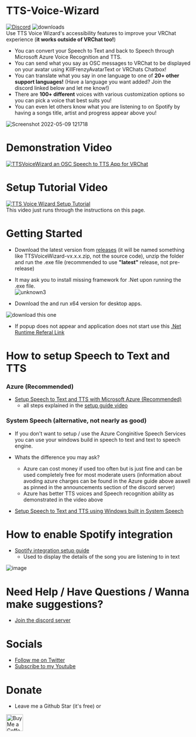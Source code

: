 # TTS-Voice-Wizard
[![Discord](https://img.shields.io/discord/681732152517591048?label=Discord)](https://discord.gg/YjgR9SWPnW) 
![downloads](https://img.shields.io/github/downloads/VRCWizard/TTS-Voice-Wizard/total?label=Downloads) <br />
Use TTS Voice Wizard's accessibility features to improve your VRChat experience (**it works outside of VRChat too!**)<br />
* You can convert your Speech to Text and back to Speech through Microsoft Azure Voice Recognition and TTS.<br />
* You can send what you say as OSC messages to VRChat to be displayed on your avatar using KillFrenzyAvatarText or VRChats Chatbox!<br />
* You can translate what you say in one language to one of **20+ other support languages!** (Have a language you want added? Join the discord linked below and let me know!) <br />
* There are **100+ different** voices with various customization options so you can pick a voice that best suits you! <br />
* You can even let others know what you are listening to on Spotify by having a songs title, artist and progress appear above you! <br />

![Screenshot 2022-05-09 121718](https://user-images.githubusercontent.com/101527472/167462899-f954be86-4914-4d23-a38c-9b2b4259cffb.png)
# Demonstration Video


[![TTSVoiceWizard an OSC Speech to TTS App for VRChat](https://user-images.githubusercontent.com/101527472/181857099-15efc1ec-863d-4e1c-90aa-a5d8c432ca0b.png)](https://youtu.be/wBRUcx9EWes "TTSVoiceWizard an OSC Speech to TTS App for VRChat")


# Setup Tutorial Video

[![TTS Voice Wizard Setup Tutorial](https://user-images.githubusercontent.com/101527472/188194398-a3fe8745-b582-4319-af38-44363474090a.png)](https://www.youtube.com/watch?v=bGVs2ew08WY "TTS Voice Wizard Setup Tutorial")  <br />
This video just runs through the instructions on this page.

# Getting Started
- Download the latest version from [releases](https://github.com/VRCWizard/TTS-Voice-Wizard/releases) (it will be named something like TTSVoiceWizard-vx.x.x.zip, not the source code), unzip the folder and run the .exe file (recommended to use **"latest"** release, not pre-release) <br />


- It may ask you to install missing framework for .Net upon running the .exe file.<br />
![unknown3](https://user-images.githubusercontent.com/101527472/161798516-682fba28-e549-40fe-83c3-2f1e0c18fd2f.png)

- Download the and run x64 version for desktop apps.<br />

![download this one](https://user-images.githubusercontent.com/101527472/161798523-48efb29a-81a6-4ac5-acaf-45a33a857b73.png)

- If popup does not appear and application does not start use this [.Net Runtime Referal Link](https://dotnet.microsoft.com/en-us/download/dotnet/6.0/runtime?utm_source=getdotnetcore&utm_medium=referral)

# How to setup Speech to Text and TTS

### Azure (Recommended)
-  [Setup Speech to Text and TTS with Microsoft Azure (Recommended)](https://github.com/VRCWizard/TTS-Voice-Wizard/blob/main/Extra%20Guides/Azure%20Setup.md) <br />
    - all steps explained in the [setup guide video](https://www.youtube.com/watch?v=bGVs2ew08WY)


### System Speech (alternative, not nearly as good)
- If you don't want to setup / use the Azure Conginitive Speech Services you can use your windows build in speech to text and text to speech engine. <br />
- Whats the difference you may ask?
    -  Azure can cost money if used too often but is just fine and can be used completely free for most moderate users (information about avoding azure charges can be found in the Azure guide above aswell as pinned in the announcements section of the discord server)
    -  Azure has better TTS voices and Speech recognition ability as demonstrated in the video above

-  [Setup Speech to Text and TTS using Windows built in System Speech](https://github.com/VRCWizard/TTS-Voice-Wizard/blob/main/Extra%20Guides/System%20Speech%20Setup.md) <br />


# How to enable Spotify integration
-  [Spotify integration setup guide](https://github.com/VRCWizard/TTS-Voice-Wizard/blob/main/Extra%20Guides/Spotify%20Setup.md)
    - Used to display the details of the song you are listening to in text

![image](https://user-images.githubusercontent.com/101527472/189490765-b0ed4d51-ebb9-4368-8083-cb1fadf224ad.png)


# Need Help / Have Questions / Wanna make suggestions?
-  [Join the discord server](https://discord.gg/YjgR9SWPnW) <br />

# Socials
-  [Follow me on Twitter](https://twitter.com/Wizard_VR) <br />
-  [Subscribe to my Youtube](https://www.youtube.com/channel/UC5e7eigqyhxL6JaS6U4pGvg) <br />


# Donate
- Leave me a Github Star (it's free) or <br />

<a href='https://ko-fi.com/ttsvoicewizard' target='_blank'><img height='35' style='border:0px;height:46px;' src='https://az743702.vo.msecnd.net/cdn/kofi3.png?v=0' border='0' alt='Buy Me a Coffee at ko-fi.com' /> <br />



